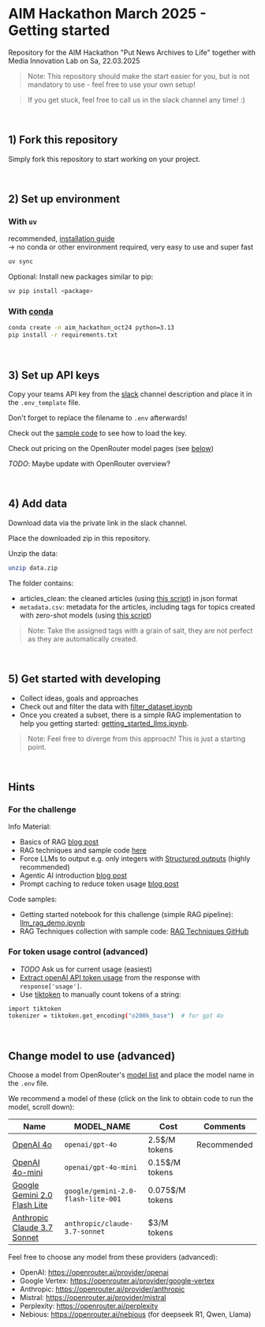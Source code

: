 # AIM Hackathon March 2025 - Getting started
Repository for the AIM Hackathon "Put News Archives to Life" together with Media Innovation Lab on Sa, 22.03.2025

> Note: This repository should make the start easier for you, but is not mandatory to use - feel free to use your own setup!

> If you get stuck, feel free to call us in the slack channel any time! :)

<br>

## 1) Fork this repository
Simply fork this repository to start working on your project.

<br>

## 2) Set up environment
### With `uv` 
recommended, [installation guide](https://docs.astral.sh/uv/getting-started/installation/) <br>
-> no conda or other environment required, very easy to use and super fast
```bash
uv sync
```

Optional: Install new packages similar to pip:
```bash
uv pip install <package>
```


### With [conda](https://docs.conda.io/projects/conda/en/latest/user-guide/install/windows.html)
```bash
conda create -n aim_hackathon_oct24 python=3.13
pip install -r requirements.txt
```

<br>


## 3) Set up API keys
Copy your teams API key from the [slack]("TODO") channel description and place it in the `.env_template` file.

Don't forget to replace the filename to `.env` afterwards!

Check out the [sample code](notebooks/getting_started_llms.ipynb) to see how to load the key.

Check out pricing on the OpenRouter model pages (see [below](#change-model-to-use))

*TODO*: Maybe update with OpenRouter overview?

<br>


## 4) Add data
Download data via the private link in the slack channel.

Place the downloaded zip in this repository.

Unzip the data:
```bash
unzip data.zip
```


The folder contains:
- articles_clean: the cleaned articles (using [this script](notebooks/dataset.ipynb)) in json format
- `metadata.csv`: metadata for the articles, including tags for topics created with zero-shot models (using [this script](notebooks/metadata.ipynb))

> Note: Take the assigned tags with a grain of salt, they are not perfect as they are automatically created.

<br>


## 5) Get started with developing
- Collect ideas, goals and approaches
- Check out and filter the data with [filter_dataset.ipynb](notebooks/filter_dataset.ipynb)
- Once you created a subset, there is a simple RAG implementation to help you getting started: [getting_started_llms.ipynb](notebooks/getting_started_llms.ipynb).

> Note: Feel free to diverge from this approach! This is just a starting point.

<br>


## Hints

### For the challenge
Info Material:
- Basics of RAG [blog post](https://medium.com/@ahmed.mohiuddin.architecture/using-ai-to-chat-with-your-documents-leveraging-langchain-faiss-and-openai-3281acfcc4e9)
- RAG techniques and sample code [here]()
- Force LLMs to output e.g. only integers with [Structured outputs](https://platform.openai.com/docs/guides/structured-outputs/introduction) (highly recommended)
- Agentic AI introduction [blog post](https://www.anthropic.com/engineering/building-effective-agents)
- Prompt caching to reduce token usage [blog post](https://platform.openai.com/docs/guides/prompt-caching)


Code samples:
- Getting started notebook for this challenge (simple RAG pipeline): [llm_rag_demo.ipynb](notebooks/getting_started_llms.ipynb) 
- RAG Techniques collection with sample code: [RAG Techniques GitHub](https://github.com/NirDiamant/RAG_Techniques)


### For token usage control (advanced)
- *TODO* Ask us for current usage (easiest) 
- [Extract openAI API token usage](https://help.openai.com/en/articles/6614209-how-do-i-check-my-token-usage) from the response with `response['usage']`.
- Use [tiktoken](https://cookbook.openai.com/examples/how_to_count_tokens_with_tiktoken) to manually count tokens of a string:
```bash
import tiktoken
tokenizer = tiktoken.get_encoding("o200k_base")  # for gpt 4o
```

<br>

## Change model to use (advanced)

Choose a model from OpenRouter's [model list](https://openrouter.ai/models) and place the model name in the `.env` file.

We recommend a model of these (click on the link to obtain code to run the model, scroll down):

| Name | MODEL_NAME                    | Cost | Comments    |
| --- |------------------------------------| --- |-------------|
| [OpenAI 4o](https://openrouter.ai/openai/gpt-4o) | `openai/gpt-4o`                    | 2.5$/M tokens | Recommended |
| [OpenAI 4o-mini](https://openrouter.ai/openai/gpt-4o-mini) | `openai/gpt-4o-mini`               | 0.15$/M tokens |          |
| [Google Gemini 2.0 Flash Lite](https://openrouter.ai/google/gemini-2.0-flash-lite-001) | `google/gemini-2.0-flash-lite-001` | 0.075$/M tokens |           |
| [Anthropic Claude 3.7 Sonnet](https://openrouter.ai/anthropic/claude-3.7-sonnet) | `anthropic/claude-3.7-sonnet`      | $3/M tokens |           |



Feel free to choose any model from these providers (advanced):
- OpenAI: https://openrouter.ai/provider/openai
- Google Vertex: https://openrouter.ai/provider/google-vertex
- Anthropic: https://openrouter.ai/provider/anthropic
- Mistral: https://openrouter.ai/provider/mistral
- Perplexity: https://openrouter.ai/perplexity
- Nebious: https://openrouter.ai/nebious (for deepseek R1, Qwen, Llama)


